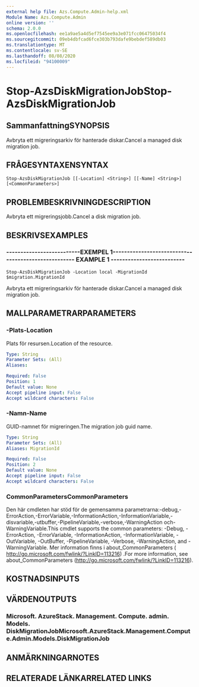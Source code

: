 ```yaml
---
external help file: Azs.Compute.Admin-help.xml
Module Name: Azs.Compute.Admin
online version: ''
schema: 2.0.0
ms.openlocfilehash: ee1a9ae5a4d5ef7545ee9a3e071fcc06475034f4
ms.sourcegitcommit: 09eb4dbfcad6fce303b793dafe9bebdef589db03
ms.translationtype: MT
ms.contentlocale: sv-SE
ms.lasthandoff: 08/08/2020
ms.locfileid: "94100009"
---
```

# <span data-ttu-id="e5527-101">Stop-AzsDiskMigrationJob</span><span class="sxs-lookup"><span data-stu-id="e5527-101">Stop-AzsDiskMigrationJob</span></span>

## <span data-ttu-id="e5527-102">Sammanfattning</span><span class="sxs-lookup"><span data-stu-id="e5527-102">SYNOPSIS</span></span>
<span data-ttu-id="e5527-103">Avbryta ett migreringsarkiv för hanterade diskar.</span><span class="sxs-lookup"><span data-stu-id="e5527-103">Cancel a managed disk migration job.</span></span>

## <span data-ttu-id="e5527-104">FRÅGESYNTAXEN</span><span class="sxs-lookup"><span data-stu-id="e5527-104">SYNTAX</span></span>

```
Stop-AzsDiskMigrationJob [[-Location] <String>] [[-Name] <String>] [<CommonParameters>]
```

## <span data-ttu-id="e5527-105">PROBLEMBESKRIVNING</span><span class="sxs-lookup"><span data-stu-id="e5527-105">DESCRIPTION</span></span>
<span data-ttu-id="e5527-106">Avbryta ett migreringsjobb.</span><span class="sxs-lookup"><span data-stu-id="e5527-106">Cancel a disk migration job.</span></span>

## <span data-ttu-id="e5527-107">BESKRIVS</span><span class="sxs-lookup"><span data-stu-id="e5527-107">EXAMPLES</span></span>

### <span data-ttu-id="e5527-108">--------------------------EXEMPEL 1--------------------------</span><span class="sxs-lookup"><span data-stu-id="e5527-108">-------------------------- EXAMPLE 1 --------------------------</span></span>
```
Stop-AzsDiskMigrationJob -Location local -MigrationId $migration.MigrationId
```

<span data-ttu-id="e5527-109">Avbryta ett migreringsarkiv för hanterade diskar.</span><span class="sxs-lookup"><span data-stu-id="e5527-109">Cancel a managed disk migration job.</span></span>

## <span data-ttu-id="e5527-110">MALLPARAMETRAR</span><span class="sxs-lookup"><span data-stu-id="e5527-110">PARAMETERS</span></span>

### <span data-ttu-id="e5527-111">-Plats</span><span class="sxs-lookup"><span data-stu-id="e5527-111">-Location</span></span>
<span data-ttu-id="e5527-112">Plats för resursen.</span><span class="sxs-lookup"><span data-stu-id="e5527-112">Location of the resource.</span></span>

```yaml
Type: String
Parameter Sets: (All)
Aliases: 

Required: False
Position: 1
Default value: None
Accept pipeline input: False
Accept wildcard characters: False
```

### <span data-ttu-id="e5527-113">-Namn</span><span class="sxs-lookup"><span data-stu-id="e5527-113">-Name</span></span>
<span data-ttu-id="e5527-114">GUID-namnet för migreringen.</span><span class="sxs-lookup"><span data-stu-id="e5527-114">The migration job guid name.</span></span>

```yaml
Type: String
Parameter Sets: (All)
Aliases: MigrationId

Required: False
Position: 2
Default value: None
Accept pipeline input: False
Accept wildcard characters: False
```

### <span data-ttu-id="e5527-115">CommonParameters</span><span class="sxs-lookup"><span data-stu-id="e5527-115">CommonParameters</span></span>
<span data-ttu-id="e5527-116">Den här cmdleten har stöd för de gemensamma parametrarna:-debug,-ErrorAction,-ErrorVariable,-InformationAction,-InformationVariable,-disvariable,-utbuffer,-PipelineVariable,-verbose,-WarningAction och-WarningVariable.</span><span class="sxs-lookup"><span data-stu-id="e5527-116">This cmdlet supports the common parameters: -Debug, -ErrorAction, -ErrorVariable, -InformationAction, -InformationVariable, -OutVariable, -OutBuffer, -PipelineVariable, -Verbose, -WarningAction, and -WarningVariable.</span></span> <span data-ttu-id="e5527-117">Mer information finns i about_CommonParameters ( http://go.microsoft.com/fwlink/?LinkID=113216) .</span><span class="sxs-lookup"><span data-stu-id="e5527-117">For more information, see about_CommonParameters (http://go.microsoft.com/fwlink/?LinkID=113216).</span></span>

## <span data-ttu-id="e5527-118">KOSTNADS</span><span class="sxs-lookup"><span data-stu-id="e5527-118">INPUTS</span></span>

## <span data-ttu-id="e5527-119">VÄRDEN</span><span class="sxs-lookup"><span data-stu-id="e5527-119">OUTPUTS</span></span>

### <span data-ttu-id="e5527-120">Microsoft. AzureStack. Management. Compute. admin. Models. DiskMigrationJob</span><span class="sxs-lookup"><span data-stu-id="e5527-120">Microsoft.AzureStack.Management.Compute.Admin.Models.DiskMigrationJob</span></span>

## <span data-ttu-id="e5527-121">ANMÄRKNINGAR</span><span class="sxs-lookup"><span data-stu-id="e5527-121">NOTES</span></span>

## <span data-ttu-id="e5527-122">RELATERADE LÄNKAR</span><span class="sxs-lookup"><span data-stu-id="e5527-122">RELATED LINKS</span></span>

